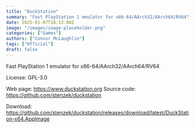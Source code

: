```yaml
---
title: "DuckStation"
summary: "Fast PlayStation 1 emulator for x86-64/AArch32/AArch64/RV64"
date: 2025-01-07T18:13:00Z
image: "/images/image-placeholder.png"
categories: ["Games"]
authors: ["Connor McLaughlin"]
tags: ["Official"]
draft: false
---
```


Fast PlayStation 1 emulator for x86-64/AArch32/AArch64/RV64

License: GPL-3.0

Web page: <https://www.duckstation.org>
Source code: <https://github.com/stenzek/duckstation>

Download: <https://github.com/stenzek/duckstation/releases/download/latest/DuckStation-x64.AppImage>
